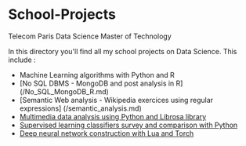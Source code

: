 # School-Projects
Telecom Paris Data Science Master of Technology

In this directory you'll find all my school projects on Data Science. This include :
- Machine Learning algorithms with Python and R
- [No SQL DBMS - MongoDB and post analysis in R] (/No_SQL_MongoDB_R.md) 
- [Semantic Web analysis - Wikipedia exercices using regular expressions] (/semantic_analysis.md) 
- [Multimedia data analysis using Python and Librosa library](TP_Donnees_multimedia.ipynb)
- [Supervised learning classifiers survey and comparison with Python](/tp_learning_curve_MMF.ipynb)
- [Deep neural network construction with Lua and Torch](/train_mnist.lua)
